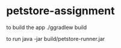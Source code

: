 # petstore-assignment

to build the app
  ./ggradlew build

to run
  java -jar build/petstore-runner.jar
